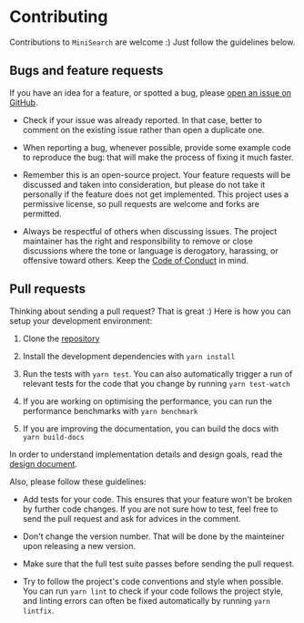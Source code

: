 # Contributing

Contributions to `MiniSearch` are welcome :) Just follow the guidelines below.

## Bugs and feature requests

If you have an idea for a feature, or spotted a bug, please [open an
issue on GitHub](https://github.com/lucaong/minisearch/issues).

- Check if your issue was already reported. In that case, better
  to comment on the existing issue rather than open a duplicate one.

- When reporting a bug, whenever possible, provide some example code to
  reproduce the bug: that will make the process of fixing it much faster.

- Remember this is an open-source project. Your feature requests will be
  discussed and taken into consideration, but please do not take it
  personally if the feature does not get implemented. This project uses a
  permissive license, so pull requests are welcome and forks are permitted.

- Always be respectful of others when discussing issues. The project
  maintainer has the right and responsibility to remove or close discussions
  where the tone or language is derogatory, harassing, or offensive toward
  others. Keep the [Code of
  Conduct](https://lucaong.github.io/minisearch/manual/CODE_OF_CONDUCT.html)
  in mind.

## Pull requests

Thinking about sending a pull request? That is great :) Here is how you can
setup your development environment:

1. Clone the [repository](https://github.com/lucaong/minisearch)

2. Install the development dependencies with `yarn install`

3. Run the tests with `yarn test`. You can also automatically trigger a run of
   relevant tests for the code that you change by running `yarn test-watch`

4. If you are working on optimising the performance, you can run the
   performance benchmarks with `yarn benchmark`

5. If you are improving the documentation, you can build the docs with `yarn
build-docs`

In order to understand implementation details and design goals, read the [design
document](https://lucaong.github.io/minisearch/manual/DESIGN_DOCUMENT.html).

Also, please follow these guidelines:

- Add tests for your code. This ensures that your feature won't be broken by
  further code changes. If you are not sure how to test, feel free to send the
  pull request and ask for advices in the comment.

- Don't change the version number. That will be done by the mainteiner upon
  releasing a new version.

- Make sure that the full test suite passes before sending the pull request.

- Try to follow the project's code conventions and style when possible. You
  can run `yarn lint` to check if your code follows the project style, and
  linting errors can often be fixed automatically by running `yarn lintfix`.

